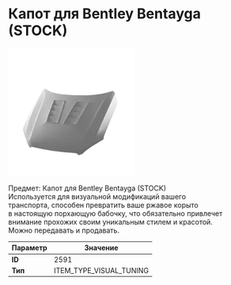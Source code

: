 # Капот для Bentley Bentayga (STOCK)

![Item Image](../img/2591.webp?raw=true)

Предмет: Капот для Bentley Bentayga (STOCK)<br>Используется для визуальной модификаций вашего<br>транспорта, способен превратить ваше ржавое корыто<br>в настоящую порхающую бабочку, что обязательно привлечет<br>внимание прохожих своим уникальным стилем и красотой.<br>Можно передавать и продавать.


| Параметр | Значение |
|----------|----------|
| **ID** | 2591 |
| **Тип** | ITEM_TYPE_VISUAL_TUNING |

